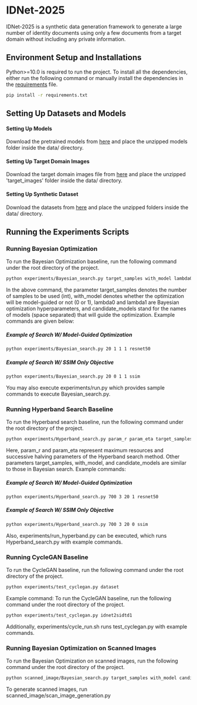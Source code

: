 # IDNet-2025
IDNet-2025 is a synthetic data generation framework to generate a large number of identity documents using only a few documents from a target domain without including any private information.

## Environment Setup and Installations
Python>=10.0 is required to run the project. To install all the dependencies, either run the following command or manually install the dependencies in the [requirements](/requirements.txt) file.
```bash
pip install -r requirements.txt
```


## Setting Up Datasets and Models
#### Setting Up Models
Download the pretrained models from [here](https://huggingface.co/datasets/cactuslab/IDNet-2025/blob/main/models.tar.gz) and place the unzipped models folder inside the data/ directory.

#### Setting Up Target Domain Images
Download the target domain images file from [here](https://drive.google.com/file/d/1iqZ0rDuO0GSkc3Osrr7V_--JbvPOky5X/view?usp=sharing) and place the unzipped 'target_images' folder inside the data/ directory.

#### Setting Up Synthetic Dataset
Download the datasets from [here](https://huggingface.co/datasets/cactuslab/IDNet-2025) and place the unzipped folders inside the data/ directory.


## Running the Experiments Scripts

### Running Bayesian Optimization
To run the Bayesian Optimization baseline, run the following command under the root directory of the project.
```bash
python experiments/Bayesian_search.py target_samples with_model lambda0 lambda1 candidate_models
```
In the above command, the parameter target_samples denotes the number of samples to be used (int), with_model denotes whether the optimization will be model-guided or not (0 or 1), lambda0 and lambda1 are Bayesian optimization hyperparameters, and candidate_models stand for the names of models (space separated) that will guide the optimization. Example commands are given below:
##### Example of Search W/ Model-Guided Optimization
```bash
python experiments/Bayesian_search.py 20 1 1 1 resnet50
```
##### Example of Search W/ SSIM Only Objective
```bash
python experiments/Bayesian_search.py 20 0 1 1 ssim
```
You may also execute experiments/run.py which provides sample commands to execute Bayesian_search.py.


### Running Hyperband Search Baseline
To run the Hyperband search baseline, run the following command under the root directory of the project.
```bash
python experiments/Hyperband_search.py param_r param_eta target_samples with_model candidate_models
```
Here, param_r and param_eta represent maximum resources and successive halving parameters of the Hyperband search method. Other parameters target_samples, with_model, and candidate_models are similar to those in Bayesian search. Example commands:
##### Example of Search W/ Model-Guided Optimization
```bash
python experiments/Hyperband_search.py 700 3 20 1 resnet50
```
##### Example of Search W/ SSIM Only Objective
```bash
python experiments/Hyperband_search.py 700 3 20 0 ssim
```
Also, experiments/run_hyperband.py can be executed, which runs Hyperband_search.py with example commands.


### Running CycleGAN Baseline
To run the CycleGAN baseline, run the following command under the root directory of the project.
```bash
python experiments/test_cyclegan.py dataset
```
Example command:
To run the CycleGAN baseline, run the following command under the root directory of the project.
```bash
python experiments/test_cyclegan.py idnet2sidtd1
```
Additionally, experiments/cycle_run.sh runs test_cyclegan.py with example commands.


### Running Bayesian Optimization on Scanned Images
To run the Bayesian Optimization on scanned images, run the following command under the root directory of the project.
```bash
python scanned_image/Bayesian_search.py target_samples with_model candidate_models
```
To generate scanned images, run scanned_image/scan_image_generation.py

